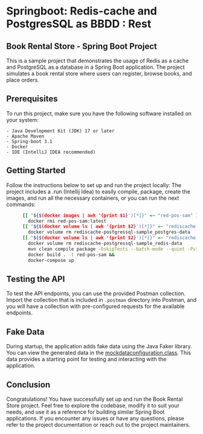 # Springboot: Redis-cache and PostgresSQL as BBDD : Rest

## Book Rental Store - Spring Boot Project

This is a sample project that demonstrates the usage of Redis as a cache and PostgreSQL as a database in a Spring Boot application. The
project simulates a book rental store where users can register, browse books, and place orders.

## Prerequisites

To run this project, make sure you have the following software installed on your system:

```
- Java Development Kit (JDK) 17 or later
- Apache Maven
- Spring-boot 3.1
- Docker
- IDE (IntelliJ IDEA recommended)
```

## Getting Started

Follow the instructions below to set up and run the project locally:
The project includes a .run (Intellij Idea) to easily compile, package, create the images, and run all the necessary containers, or you can
run the next commands:

```bash
      [[ "${$(docker images | awk '{print $1}')[*]}" =~ "red-pos-sam" ]] && 
        docker rmi red-pos-sam:latest
      [[ "${$(docker volume ls | awk '{print $2}')[*]}" =~ "rediscache-postgressql-sample_postgres-data" ]] && 
        docker volume rm rediscache-postgressql-sample_postgres-data
      [[ "${$(docker volume ls | awk '{print $2}')[*]}" =~ "rediscache-postgressql-sample_redis-data" ]] &&
        docker volume rm rediscache-postgressql-sample_redis-data
        mvn clean compile package -DskipTests --batch-mode --quiet -Pstandalone && 
        docker build . -t red-pos-sam && 
        docker-compose up
```

## Testing the API

To test the API endpoints, you can use the provided Postman collection. Import the collection that is included in `.postman` directory into
Postman, and you will have a collection with pre-configured requests for the available endpoints.

## Fake Data

During startup, the application adds fake data using the Java Faker library. You can view the generated data in the
[mockdataconfiguration.class](https://github.com/Javi3Code/springboot-samples/blob/sample/redis-postgres/rediscache-postgressql-sample/src/main/java/org/jeycode/samples/MockDataConfiguration.java).
This data provides a starting point for testing and interacting with the application.

## Conclusion

Congratulations! You have successfully set up and run the Book Rental Store project. Feel free to explore the codebase, modify it to suit
your needs, and use it as a reference for building similar Spring Boot applications. If you encounter any issues or have any questions,
please refer to the project documentation or reach out to the project maintainers.